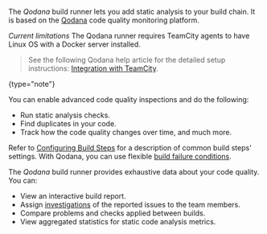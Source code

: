 [//]: # (title: Qodana)
[//]: # (auxiliary-id: Qodana)

The _Qodana_ build runner lets you add static analysis to your build chain. 
It is based on the [Qodana](https://www.jetbrains.com/help/qodana/teamcity.html) code quality monitoring platform.

<warning>

*Current limitations*
The Qodana runner requires TeamCity agents to have Linux OS with a Docker server installed.

</warning>

> See the following Qodana help article for the detailed setup instructions: [Integration with TeamCity](https://www.jetbrains.com/help/qodana/teamcity.html).
> 
{type="note"}

You can enable advanced code quality inspections and do the following:

- Run static analysis checks.
- Find duplicates in your code.
- Track how the code quality changes over time, and much more.

Refer to [Configuring Build Steps](configuring-build-steps.md) for a description of common build steps' settings. 
With Qodana, you can use flexible [build failure conditions](build-failure-conditions.md).

The _Qodana_ build runner provides exhaustive data about your code quality. You can:

- View an interactive build report.
- Assign [investigations](investigating-and-muting-build-failures.md) of the reported issues to the team members.
- Compare problems and checks applied between builds.
- View aggregated statistics for static code analysis metrics.

